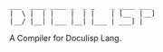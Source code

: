 <!-- (dl
(section-meta
    (title Doculisp)
    (author jason-kerney)
    (include
        (Section ../../../lang/docs/readme/why.md)
        (Section ./quickStart.md)
        (Section ./cli.md)
        (Section ./other.md)
        (*Next ./next.md)
        (*Language ../../../lang/docs/readme/_main.md)
        (*Project ../../../lang/docs/prj/_main.dlisp)
    )
)
) -->

```
___  ____ ____ _  _ _    _ ____ ___
|  \ |  | |    |  | |    | [__  |__]
|__/ |__| |___ |__| |___ | ___] |
```

A Compiler for Doculisp Lang.

<!--
(dl
    (content
        (toc
            (label Table of Contents)
            (style numbered-labeled)
        )
    )
)
-->